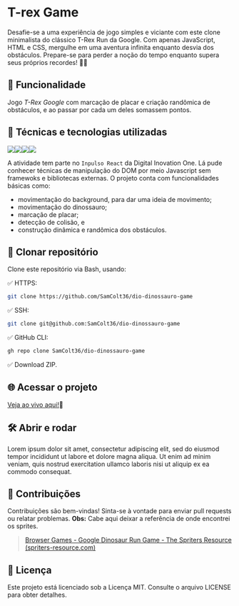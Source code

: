 
#  T-rex Game
 Desafie-se a uma experiência de jogo simples e viciante com este clone minimalista do clássico T-Rex Run da Google. Com apenas JavaScript, HTML e CSS, mergulhe em uma aventura infinita enquanto desvia dos obstáculos. Prepare-se para perder a noção do tempo enquanto supera seus próprios recordes! 🦖🌵
##  🔨 Funcionalidade
Jogo *T-Rex Google* com marcação de placar e criação randômica de obstáculos, e ao passar por cada um deles somassem pontos.

## 🚀 Técnicas e tecnologias utilizadas

![](https://img.shields.io/badge/JavaScript-F7DF1E?style=for-the-badge&logo=javascript&logoColor=black)![](https://img.shields.io/badge/HTML5-E34F26?style=for-the-badge&logo=html5&logoColor=white)![](https://img.shields.io/badge/CSS3-1572B6?style=for-the-badge&logo=css3&logoColor=white)![](https://img.shields.io/badge/Visual_Studio-5C2D91?style=for-the-badge&logo=visual%20studio&logoColor=white)


A atividade tem parte no `Inpulso React` da Digital Inovation One. Lá pude conhecer técnicas de manipulação do DOM por meio Javascript sem framewoks e bibliotecas externas. O projeto conta com funcionalidades básicas como: 
- movimentação do background, para dar uma ideia de movimento; 
- movimentação do dinossauro; 
- marcação de placar;
- detecção de colisão, e
- construção dinâmica e randômica dos obstáculos.

## 📁 Clonar repositório
Clone este repositório via Bash, usando:

✅  HTTPS:
~~~~ bash
git clone https://github.com/SamColt36/dio-dinossauro-game
~~~~
✅ SSH:   
~~~~ bash
git clone git@github.com:SamColt36/dio-dinossauro-game
~~~~
✅ GitHub CLI:
~~~~ bash
gh repo clone SamColt36/dio-dinossauro-game
~~~~
✅ Download ZIP.

## 🌐 Acessar o projeto

[Veja ao vivo aqui!](https://samcolt36.github.io/dio-dinossauro-game/)🔗

## 🛠️ Abrir e rodar
Lorem ipsum dolor sit amet, consectetur adipiscing elit, sed do eiusmod tempor incididunt ut labore et dolore magna aliqua. Ut enim ad minim veniam, quis nostrud exercitation ullamco laboris nisi ut aliquip ex ea commodo consequat.

## 👥 Contribuições
Contribuições são bem-vindas! Sinta-se à vontade para enviar pull requests ou relatar problemas.
**Obs:** Cabe aqui deixar a referência de onde encontrei os sprites.
> [Browser Games - Google Dinosaur Run Game - The Spriters Resource (spriters-resource.com)](https://www.spriters-resource.com/browser_games/googledinosaurrungame/)

## 📄 Licença
Este projeto está licenciado sob a Licença MIT. Consulte o arquivo LICENSE para obter detalhes.
